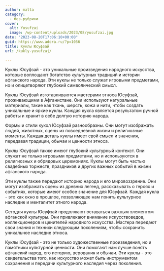```yaml
---
author: malta
category:
  - без-рубрики
cover:
  alt: Yusufzai
  image: /wp-content/uploads/2023/08/yusufzai.jpg
date: "2023-08-20T17:06:10+00:00"
guid: https://www.adora.ru/?p=1056
title: Куклы Юсуфзай
url: /kukly-yusufzaj/

---
```

Куклы Юсуфзай \- это уникальные произведения народного искусства, которые воплощают богатство культурных традиций и истории афганского народа. Эти куклы не только служат игровыми предметами, но и олицетворяют глубокий символический смысл.

Куклы Юсуфзай изготавливаются мастерами этноса Юсуфзай, проживающими в Афганистане. Они используют натуральные материалы, такие как ткань, шерсть, кожа и нити, чтобы создать уникальные и яркие куклы. Каждая кукла является результатом ручной работы и хранит в себе долгую историю народа.

Формы и стили кукол Юсуфзай разнообразны. Они могут изображать людей, животных, сцены из повседневной жизни и религиозные моменты. Каждая деталь куклы имеет свой смысл и значения, передавая традиции, обычаи и ценности этноса.

Куклы Юсуфзай также имеют глубокий культурный контекст. Они служат не только игровыми предметами, но и используются в религиозных и обрядовых церемониях. Куклы могут быть частью свадебных торжеств, праздников и других важных событий в жизни афганского народа.

Эти куклы также передают историю народа и его мировоззрение. Они могут изображать сцены из древних легенд, рассказывать о героях и событиях, которые имеют особое значение для Юсуфзай. Каждая кукла \- это как окно в прошлое, позволяющее нам понять культурное наследие и менталитет этного народа.

Сегодня куклы Юсуфзай продолжают оставаться важным элементом афганской культуры. Они привлекают внимание искусствоведов, коллекционеров и ценителей народного искусства. Мастера передают свои знания и техники следующим поколениям, чтобы сохранить уникальное наследие этноса.

Куклы Юсуфзай \- это не только художественные произведения, но и памятники культурной ценности. Они помогают нам лучше понять афганский народ, его историю, верования и обычаи. Эти куклы \- это свидетельства того, как искусство может быть инструментом сохранения и передачи культурного наследия через поколения.

